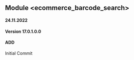 ## Module <ecommerce_barcode_search>

#### 24.11.2022
#### Version 17.0.1.0.0
#### ADD
Initial Commit

